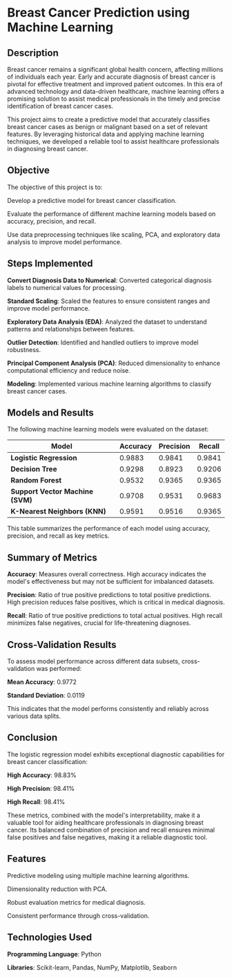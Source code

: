# Breast Cancer Prediction using Machine Learning
## Description
Breast cancer remains a significant global health concern, affecting millions of individuals each year. Early and accurate diagnosis of breast cancer is pivotal for effective treatment and improved patient outcomes. In this era of advanced technology and data-driven healthcare, machine learning offers a promising solution to assist medical professionals in the timely and precise identification of breast cancer cases.

This project aims to create a predictive model that accurately classifies breast cancer cases as benign or malignant based on a set of relevant features. By leveraging historical data and applying machine learning techniques, we developed a reliable tool to assist healthcare professionals in diagnosing breast cancer.

## Objective
The objective of this project is to:

Develop a predictive model for breast cancer classification.

Evaluate the performance of different machine learning models based on accuracy, precision, and recall.

Use data preprocessing techniques like scaling, PCA, and exploratory data analysis to improve model performance.

## Steps Implemented
**Convert Diagnosis Data to Numerical**: Converted categorical diagnosis labels to numerical values for processing.

**Standard Scaling**: Scaled the features to ensure consistent ranges and improve model performance.

**Exploratory Data Analysis (EDA)**: Analyzed the dataset to understand patterns and relationships between features.

**Outlier Detection**: Identified and handled outliers to improve model robustness.

**Principal Component Analysis (PCA)**: Reduced dimensionality to enhance computational efficiency and reduce noise.

**Modeling**: Implemented various machine learning algorithms to classify breast cancer cases.

## Models and Results
The following machine learning models were evaluated on the dataset:



| Model                        | Accuracy | Precision | Recall |
|------------------------------|----------|-----------|--------|
| **Logistic Regression**       | 0.9883   | 0.9841    | 0.9841 |
| **Decision Tree**             | 0.9298   | 0.8923    | 0.9206 |
| **Random Forest**             | 0.9532   | 0.9365    | 0.9365 |
| **Support Vector Machine (SVM)** | 0.9708   | 0.9531    | 0.9683 |
| **K-Nearest Neighbors (KNN)** | 0.9591   | 0.9516    | 0.9365 |

This table summarizes the performance of each model using accuracy, precision, and recall as key metrics.

## Summary of Metrics

**Accuracy**: Measures overall correctness. High accuracy indicates the model's effectiveness but may not be sufficient for imbalanced datasets.

**Precision**: Ratio of true positive predictions to total positive predictions. High precision reduces false positives, which is critical in medical diagnosis.

**Recall**: Ratio of true positive predictions to total actual positives. High recall minimizes false negatives, crucial for life-threatening diagnoses.

## Cross-Validation Results
To assess model performance across different data subsets, cross-validation was performed:

**Mean Accuracy**: 0.9772 

**Standard Deviation**: 0.0119 

This indicates that the model performs consistently and reliably across various data splits.

## Conclusion
The logistic regression model exhibits exceptional diagnostic capabilities for breast cancer classification:

**High Accuracy**: 98.83% 

**High Precision**: 98.41% 

**High Recall**: 98.41% 

These metrics, combined with the model's interpretability, make it a valuable tool for aiding healthcare professionals in diagnosing breast cancer. Its balanced combination of precision and recall ensures minimal false positives and false negatives, making it a reliable diagnostic tool.

## Features
Predictive modeling using multiple machine learning algorithms.

Dimensionality reduction with PCA.

Robust evaluation metrics for medical diagnosis.

Consistent performance through cross-validation.

## Technologies Used
**Programming Language**: Python 

**Libraries**: Scikit-learn, Pandas, NumPy, Matplotlib, Seaborn
